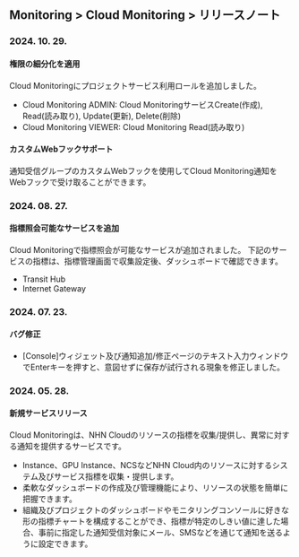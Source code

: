## Monitoring > Cloud Monitoring > リリースノート

### 2024. 10. 29.

#### 権限の細分化を適用
Cloud Monitoringにプロジェクトサービス利用ロールを追加しました。
- Cloud Monitoring ADMIN: Cloud MonitoringサービスCreate(作成), Read(読み取り), Update(更新), Delete(削除)
- Cloud Monitoring VIEWER: Cloud Monitoring Read(読み取り)

#### カスタムWebフックサポート
通知受信グループのカスタムWebフックを使用してCloud Monitoring通知をWebフックで受け取ることができます。

### 2024. 08. 27.

#### 指標照会可能なサービスを追加

Cloud Monitoringで指標照会が可能なサービスが追加されました。 
下記のサービスの指標は、指標管理画面で収集設定後、ダッシュボードで確認できます。
* Transit Hub
* Internet Gateway

### 2024. 07. 23.

#### バグ修正
* [Console]ウィジェット及び通知追加/修正ページのテキスト入力ウィンドウでEnterキーを押すと、意図せずに保存が試行される現象を修正しました。

### 2024. 05. 28.

#### 新規サービスリリース
Cloud Monitoringは、NHN Cloudのリソースの指標を収集/提供し、異常に対する通知を提供するサービスです。
* Instance、GPU Instance、NCSなどNHN Cloud内のリソースに対するシステム及びサービス指標を収集・提供します。
* 柔軟なダッシュボードの作成及び管理機能により、リソースの状態を簡単に把握できます。
* 組織及びプロジェクトのダッシュボードやモニタリングコンソールに好きな形の指標チャートを構成することができ、指標が特定のしきい値に達した場合、事前に指定した通知受信対象にメール、SMSなどを通じて通知を送るように設定できます。
